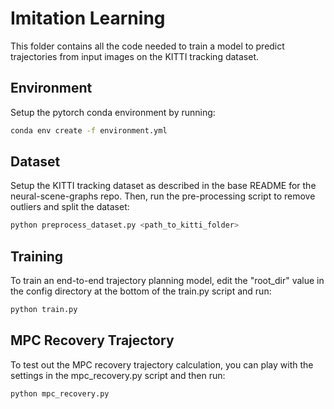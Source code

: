 # Imitation Learning

This folder contains all the code needed to train a model to predict trajectories from input images on the KITTI tracking dataset.

## Environment

Setup the pytorch conda environment by running:

```bash
conda env create -f environment.yml
```

## Dataset
Setup the KITTI tracking dataset as described in the base README for the neural-scene-graphs repo. Then, run the pre-processing script to remove outliers and split the dataset:

```bash
python preprocess_dataset.py <path_to_kitti_folder>
```

## Training

To train an end-to-end trajectory planning model, edit the "root_dir" value in the config directory at the bottom of the train.py script and run:

```bash
python train.py
```

## MPC Recovery Trajectory

To test out the MPC recovery trajectory calculation, you can play with the settings in the mpc_recovery.py script and then run:

```bash
python mpc_recovery.py
```
